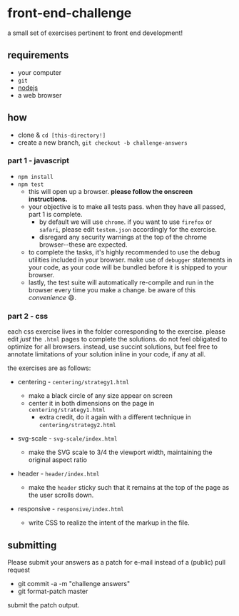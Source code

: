 # front-end-challenge

a small set of exercises pertinent to front end development!

## requirements

- your computer
- `git`
- [nodejs](http://www.nodejs.org)
- a web browser

## how

- clone & `cd [this-directory!]`
- create a new branch, `git checkout -b challenge-answers`

### part 1 - javascript

- `npm install`
- `npm test`
  - this will open up a browser.  **please follow the onscreen instructions.**
  - your objective is to make all tests pass. when they have all passed, part 1 is complete.
    - by default we will use `chrome`. if you want to use `firefox` or `safari`, please edit `testem.json` accordingly for the exercise.
    - disregard any security warnings at the top of the chrome browser--these are expected.
  - to complete the tasks, it's highly recommended to use the debug utilities included in your browser.  make use of `debugger` statements in your code, as your code will be bundled before it is shipped to your browser.
  - lastly, the test suite will automatically re-compile and run in the browser every time you make a change. be aware of this _convenience_ :smile:.

### part 2 - css

each css exercise lives in the folder corresponding to the exercise.  please edit _just_ the `.html` pages to complete the solutions.  do not feel obligated to optimize for all browsers.  instead, use succint solutions, but feel free to annotate limitations of your solution inline in your code, if any at all.

the exercises are as follows:

- centering - `centering/strategy1.html`
  - make a black circle of any size appear on screen
  - center it in both dimensions on the page in `centering/strategy1.html`
    - extra credit, do it again with a different technique in `centering/strategy2.html`

- svg-scale - `svg-scale/index.html`
  - make the SVG scale to 3/4 the viewport width, maintaining the original aspect ratio

- header - `header/index.html`
  - make the `header` sticky such that it remains at the top of the page as the user scrolls down.

- responsive - `responsive/index.html`
  - write CSS to realize the intent of the markup in the file.

## submitting

Please submit your answers as a patch for e-mail instead of a (public) pull request

- git commit -a -m "challenge answers"
- git format-patch master

submit the patch output.
